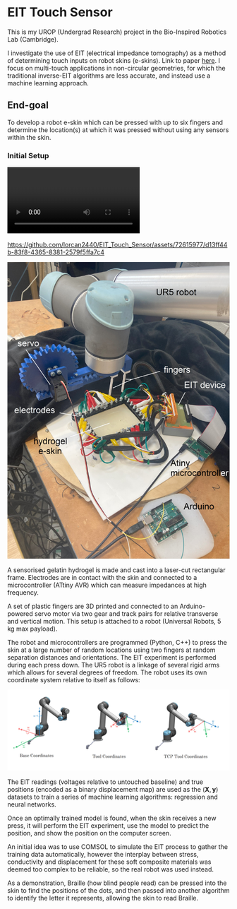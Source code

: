 # EIT Touch Sensor

This is my UROP (Undergrad Research) project in the Bio-Inspired Robotics Lab (Cambridge).

I investigate the use of EIT (electrical impedance tomography) as a method of determining touch inputs on robot skins (e-skins). Link to paper [here](https://www.overleaf.com/project/64b908872e5cbb32dc75dfa5). I focus on multi-touch applications in non-circular geometries, for which the traditional inverse-EIT algorithms are less accurate, and instead use a machine learning approach.

## End-goal

To develop a robot e-skin which can be pressed with up to six fingers and determine the location(s) at which it was pressed without using any sensors within the skin.

### Initial Setup

![Video](media/two_finger_training.mp4)

https://github.com/lorcan2440/EIT_Touch_Sensor/assets/72615977/d13ff44b-83f8-4365-8381-2579f5ffa7c4

![Setup](media/first_setup_labelled.jpg)

A sensorised gelatin hydrogel is made and cast into a laser-cut rectangular frame. Electrodes are in contact with the skin and connected to a microcontroller (ATtiny AVR) which can measure impedances at high frequency.

A set of plastic fingers are 3D printed and connected to an Arduino-powered servo motor via two gear and track pairs for relative transverse and vertical motion. This setup is attached to a robot (Universal Robots, 5 kg max payload).

The robot and microcontrollers are programmed (Python, C++) to press the skin at a large number of random locations using two fingers at random separation distances and orientations. The EIT experiment is performed during each press down. The UR5 robot is a linkage of several rigid arms which allows for several degrees of freedom. The robot uses its own coordinate system relative to itself as follows:

![Robot coordinates](media/robot_coords.png)

The EIT readings (voltages relative to untouched baseline) and true positions (encoded as a binary displacement map) are used as the $(\mathbf{X}, \mathbf{y})$ datasets to train a series of machine learning algorithms: regression and neural networks.

Once an optimally trained model is found, when the skin receives a new press, it will perform the EIT experiment, use the model to predict the position, and show the position on the computer screen.

An initial idea was to use COMSOL to simulate the EIT process to gather the training data automatically, however the interplay between stress, conductivity and displacement for these soft composite materials was deemed too complex to be reliable, so the real robot was used instead.

As a demonstration, Braille (how blind people read) can be pressed into the skin to find the positions of the dots, and then passed into another algorithm to identify the letter it represents, allowing the skin to read Braille.
